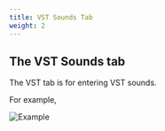 ```yaml
---
title: VST Sounds Tab
weight: 2
---
```


## The VST Sounds tab

The VST tab is for entering VST sounds.


For example,

![Example](/vst-tab.png)
